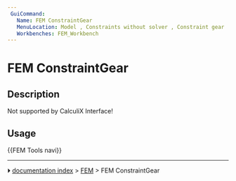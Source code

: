```yaml
---
 GuiCommand:
   Name: FEM ConstraintGear
   MenuLocation: Model , Constraints without solver , Constraint gear
   Workbenches: FEM_Workbench
---
```


# FEM ConstraintGear

## Description

Not supported by CalculiX Interface!

## Usage




 {{FEM Tools navi}}



---
⏵ [documentation index](../README.md) > [FEM](Category_FEM.md) > FEM ConstraintGear
